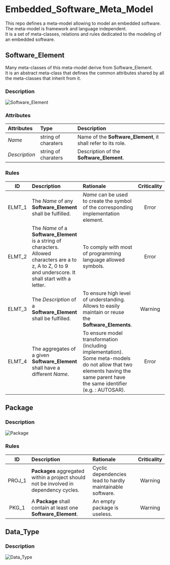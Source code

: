 # Embedded_Software_Meta_Model

This repo defines a meta-model allowing to model an embedded software.  
The meta-model is framework and language independent.  
It is a set of meta-classes, relations and rules dedicated to the modeling of an
embedded software.

## Software_Element

Many meta-classes of this meta-model derive from Software_Element.  
It is an abstract meta-class that defines the common attributes shared by all
the meta-classes that inherit from it.

### Description

![Software_Element](http://www.plantuml.com/plantuml/proxy?cache=no&src=https://raw.github.com/HomeMadeBots/Embedded_Software_Meta_Model/master/Diagrams/Software_Element_Dgm.puml)

### Attributes

| Attributes | Type | Description |
| :-- | :-- | :-- |
| _Name_ | string of charaters | Name of the **Software_Element**, it shall refer to its role. |
| _Description_ | string of charaters | Description of the **Software_Element**. |

### Rules

| ID | Description | Rationale | Criticality |
| :-: | :-- | :-- | :-: |
| ELMT_1 | The _Name_ of any **Software_Element** shall be fulfilled. | _Name_ can be used to create the symbol of the corresponding implementation element. | Error |
| ELMT_2 | The _Name_ of a **Software_Element** is a string of characters. Allowed characters are a to z, A to Z, 0 to 9 and underscore. It shall start with a letter. | To comply with most of programming language allowed symbols. | Error |
| ELMT_3 | The _Description_ of a **Software_Element** shall be fulfilled. | To ensure high level of understanding. Allows to easily maintain or reuse the **Software_Elements**. | Warning |
| ELMT_4 | The aggregates of a given **Software_Element** shall have a different _Name_. | To ensure model transformation (including implementation). Some meta-models do not allow that two elements having the same parent have the same identifier (e.g. : AUTOSAR). | Error |

## Package

### Description

![Package](http://www.plantuml.com/plantuml/proxy?cache=no&src=https://raw.github.com/HomeMadeBots/Embedded_Software_Meta_Model/master/Diagrams/Package_Dgm.puml)

### Rules

| ID | Description | Rationale | Criticality |
| :-: | :-- | :-- | :-: |
| PROJ_1 | **Packages** aggregated within a project should not be involved in dependency cycles. | Cyclic dependencies lead to hardly maintainable software. | Warning |
| PKG_1 | A **Package** shall contain at least one **Software_Element**. | An empty package is useless. | Warning |

## Data_Type

### Description

![Data_Type](http://www.plantuml.com/plantuml/proxy?cache=no&src=https://raw.github.com/HomeMadeBots/Embedded_Software_Meta_Model/master/Diagrams/Data_Type_Dgm.puml)
